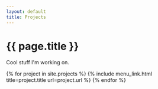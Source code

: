 ```yaml
---
layout: default
title: Projects
---
```

<h1 class="projects"> {{ page.title }}</h1>

Cool stuff I'm working on.

{% for project in site.projects %}
  {% include menu_link.html title=project.title url=project.url %}
{% endfor %}
